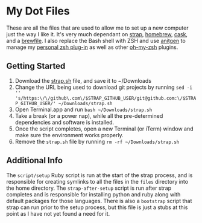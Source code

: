 # My Dot Files

These are all the files that are used to allow me to set up a new computer just the way I like it.
It's very much dependant on [strap](https://github.com/mikemcquaid/strap), [homebrew](http://brew.sh),
[cask](http://caskroom.io), and a [brewfile](https://github.com/delynn/homebrew-brewfile/blob/master/Brewfile).
I also replace the Bash shell with ZSH and use [anitgen](https://github.com/zsh-users/antigen) to manage my
[personal zsh plug-in](https://github.com/delynn/zsh-files) as well as other [oh-my-zsh](https://ohmyz.sh/) plugins.

## Getting Started

1. Download the [strap.sh](https://macos-strap.herokuapp.com/strap.sh) file, and save it to ~/Downloads
1. Change the URL being used to download git projects by running `sed -i '' 's/https:\/\/github\.com\/$STRAP_GITHUB_USER/git@github.com:\/$STRAP_GITHUB_USER/' ~/Downloads/strap.sh`
1. Open Terminal.app and run `bash ~/Downloads/strap.sh`
1. Take a break (or a power nap), while all the pre-determined dependencies and software is installed.
1. Once the script completes, open a new Terminal (or iTerm) window and make sure the environment works properly.
1. Remove the `strap.sh` file by running `rm -rf ~/Downloads/strap.sh`

## Additional Info

The `script/setup` Ruby script is run at the start of the strap process, and is responsible for creating symlinks
to all the files in the `files` directory into the home directory. The `strap-after-setup` script is run after
strap completes and is responsible for installing python and ruby along with default packages for those languages.
There is also a `bootstrap` script that strap can run prior to the setup process, but this file is just a stubs
at this point as I have not yet found a need for it.
